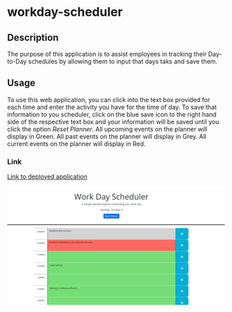 # workday-scheduler

## Description

The purpose of this application is to assist employees in tracking their Day-to-Day schedules by allowing them to input that days taks and save them. 

## Usage

To use this web application, you can click into the text box provided for each time and enter the activity you have for the time of day. To save that information to you scheduler, click on the blue save icon to the right hand side of the respective text box and your information will be saved until you click the option *Reset Planner*. 
All upcoming events on the planner will display in Green. 
All past events on the planner will display in Grey.
All current events on the planner will display in Red.

### Link

[Link to deployed application](https://camparooni.github.io/workday-scheduler/)

![workday-scheduler](./assets/img/workday-scheduler.PNG)
